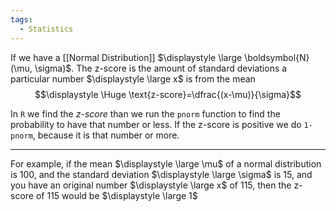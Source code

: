 ```yaml
---
tags:
  - Statistics
---
```

If we have a [[Normal Distribution]] $\displaystyle \large \boldsymbol{N}(\mu, \sigma)$. The z-score is the amount of standard deviations a particular number $\displaystyle \large x$ is from the mean
$$\displaystyle \Huge \text{z-score}=\dfrac{(x-\mu)}{\sigma}$$

In `R` we find the *z-score* than we run the `pnorm` function to find the probability to have that number or less. If the z-score is positive we do `1-pnorm`, because it is that number or more.

---
For example, if the mean $\displaystyle \large \mu$ of a normal distribution is 100, and the standard deviation $\displaystyle \large \sigma$ is 15, and you have an original number $\displaystyle \large x$ of 115, then the z-score of 115 would be $\displaystyle \large 1$